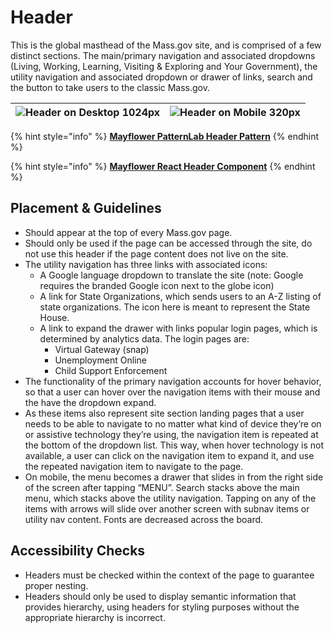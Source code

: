 # Header

This is the global masthead of the Mass.gov site, and is comprised of a few distinct sections. The main/primary navigation and associated dropdowns \(Living, Working, Learning, Visiting & Exploring and Your Government\), the utility navigation and associated dropdown or drawer of links, search and the button to take users to the classic Mass.gov.

| ![Header on Desktop 1024px](https://mayflower.digital.mass.gov/capture/capture_03-organisms-by-template-header_0_document_1_tablet.png) | ![Header on Mobile 320px](https://mayflower.digital.mass.gov/capture/capture_03-organisms-by-template-header_0_document_0_phone.png) |
| --- | --- |


{% hint style="info" %}
[**Mayflower PatternLab Header Pattern**](https://mayflower.digital.mass.gov/?p=organisms-header&view=c)
{% endhint %}

{% hint style="info" %}
[**Mayflower React Header Component**](http://mayflower-react.digital.mass.gov/?knob-Header.hideHeaderSearch=false&knob-utilityNav.panel.0={"description"%3A{"text"%3A"The%20<a%20href%3D\"%23\">A-Z%20Organizations%20page<%2Fa>%20provides%20an%20alphabetical%20listing%20of%20government%20organizations%2C%20including%20commissions%2C%20departments%2C%20and%20bureaus."}}&knob-utilityNav.panel.1={"description"%3A{"text"%3A"These%20are%20the%20top%20requested%20sites%20you%20can%20log%20in%20to%20access%20state%20provided%20services"}%2C"links"%3A[{"text"%3A"Unemployment%20Online"%2C"href"%3A"https%3A%2F%2Fuionline.detma.org%2FClaimant%2FCore%2FLogin.ASPX"%2C"type"%3A"external"}%2C{"text"%3A"Virtual%20Gateway%20%28SNAP%29"%2C"href"%3A"https%3A%2F%2Fsso.hhs.state.ma.us%2Foam%2Fserver%2Fobrareq.cgi%3Fencquery%3DA2%2Fmo5AkZreDycpyP0JZAEOYGvW2hviyNhH9Sht2xPp0V1%2BBtWfHnmRGr6zNHOqOlcjphPk7p6bpHHRyNzzk9IYQ%2FcN%2B%2FIcqL2ThnI217OsIKZepptTpGBx83SI0NWjsE7vDi72caItXWlelbGQT7ePanlrVUUy2%2Fj1UEUaXi5G7m47KO9djBnoetZRCtp9G2ZTNFf6zvCGU7Cs02AXYUj2JMH4aqol%2Bh3OK6uhJNNkFvwQ1MFRUa4gR1az4iaW9u83ExKb2a9eDv8ZIUqhlq3%2BNVGTqZHAsHX4KOONSGQRBwCtLNPWwruacjdd9CaEqeIJ2tnP45KrM93edZ6zU1yoWGbAp%2BUWWMqk4HyrtuA8%3D%20agentid%3Dwebgate1%20ver%3D1%20crmethod%3D2"%2C"type"%3A"external"}%2C{"text"%3A"Child%20Support%20Enforcement"%2C"href"%3A"https%3A%2F%2Fecse.cse.state.ma.us%2FECSE%2FLogin%2Flogin.asp"%2C"type"%3A"external"}]}&knob-utilityNav.closeText.0=Close&knob-utilityNav.closeText.1=Close&knob-mainNav.text0=Living&knob-mainNav.text1=Working&knob-mainNav.href0=%23&knob-mainNav.text2=Learning&knob-mainNav.href1=%23&knob-mainNav.text3=Visiting%20%26%20Exploring&knob-mainNav.href2=%23&knob-mainNav.text4=Your%20Government&knob-mainNav.href3=%2Fpatterns%2F05-pages-section-landing%2F05-pages-section-landing.html&knob-header.hideBackTo=false&knob-mainNav.href4=%23&knob-utilityNav.text.0=State%20Organizations&knob-mainNav.active0=false&knob-utilityNav.text.1=Log%20in%20to...&knob-mainNav.active1=false&knob-header.siteLogoDomain.url.domain=https%3A%2F%2Fwww.mass.gov%2F&knob-mainNav.active2=false&knob-mainNav.subNav0=[{"href"%3A"%23"%2C"text"%3A"Health%20%26%20Social%20Services"}%2C{"href"%3A"%23"%2C"text"%3A"Family%20%26%20Children"}%2C{"href"%3A"%23"%2C"text"%3A"Housing"}%2C{"href"%3A"%23"%2C"text"%3A"Transportation"}%2C{"href"%3A"%23"%2C"text"%3A"Legal%20%26%20Justice"}%2C{"href"%3A"%23"%2C"text"%3A"Public%20Safety"}%2C{"href"%3A"%23"%2C"text"%3A"Voting"}%2C{"href"%3A"%23"%2C"text"%3A"Taxes"}]&knob-mainNav.active3=true&knob-mainNav.subNav1=[{"href"%3A"%23"%2C"text"%3A"Unemployment"}%2C{"href"%3A"%23"%2C"text"%3A"Finding%20a%20Job"}%2C{"href"%3A"%23"%2C"text"%3A"Worker’s%20Rights%20%26%20Safety"}%2C{"href"%3A"%23"%2C"text"%3A"Business%20Services%20%26%20Resources"}%2C{"href"%3A"%23"%2C"text"%3A"Professional%20Licensing%20%26%20Certification"}%2C{"href"%3A"%23"%2C"text"%3A"Professional%20Training"}]&knob-mainNav.active4=false&knob-searchBannerForm.placeholder=Search%20Mass.gov&knob-mainNav.subNav2=[{"href"%3A"%23"%2C"text"%3A"Early%20Childhood%20Education"}%2C{"href"%3A"%23"%2C"text"%3A"K-12%20Schools"}%2C{"href"%3A"%23"%2C"text"%3A"Higher%20Education"}%2C{"href"%3A"%23"%2C"text"%3A"Continuing%20Education"}]&knob-mainNav.subNav3=[{"href"%3A"%23"%2C"text"%3A"Recreational%20Licenses%20%26%20Permits"}%2C{"href"%3A"%2Fpatterns%2F05-pages-topic%2F05-pages-topic.html"%2C"text"%3A"State%20Parks%20%26%20Recreation"}%2C{"href"%3A"%23"%2C"text"%3A"Travel%20%26%20Tourism"}%2C{"href"%3A"%23"%2C"text"%3A"Arts%20%26%20Culture"}]&knob-mainNav.subNav4=[{"href"%3A"%23"%2C"text"%3A"Office%20of%20the%20Governor"}%2C{"href"%3A"%23"%2C"text"%3A"State%20Agencies"}%2C{"href"%3A"%2Fpatterns%2F05-pages-topic-your-government%2F05-pages-topic-your-government.html"%2C"text"%3A"Executive%20Branch"}%2C{"href"%3A"%23"%2C"text"%3A"Judicial%20Branch"}%2C{"href"%3A"%23"%2C"text"%3A"Legislative%20Branch"}%2C{"href"%3A"%23"%2C"text"%3A"Local%20Government"}]&knob-utilityNav.ariaLabelText.0=&knob-utilityNav.ariaLabelText.1=Log%20in%20to%20the%20most%20requested%20services&knob-utilityNav.icons.0=SvgBuilding&knob-utilityNav.icons.1=SvgLogin&selectedKind=organisms&selectedStory=Header&full=0&addons=1&stories=1&panelRight=0&addonPanel=storybooks%2Fstorybook-addon-knobs)
{% endhint %}

## Placement & Guidelines

* Should appear at the top of every Mass.gov page.
* Should only be used if the page can be accessed through the site, do not use this header if the page content does not live on the site.   
* The utility navigation has three links with associated icons:
  * A Google language dropdown to translate the site \(note: Google requires the branded Google icon next to the globe icon\)
  * A link for State Organizations, which sends users to an A-Z listing of state organizations. The icon here is meant to represent the State House.
  * A link to expand the drawer with links popular login pages, which is determined by analytics data. The login pages are:
    * Virtual Gateway \(snap\)
    * Unemployment Online
    * Child Support Enforcement    
* The functionality of the primary navigation accounts for hover behavior, so that a user can hover over the navigation items with their mouse and the have the dropdown expand.
* As these items also represent site section landing pages that a user needs to be able to navigate to no matter what kind of device they’re on or assistive technology they’re using, the navigation item is repeated at the bottom of the dropdown list. This way, when hover technology is not available, a user can click on the navigation item to expand it, and use the repeated navigation item to navigate to the page.
* On mobile, the menu becomes a drawer that slides in from the right side of the screen after tapping “MENU”. Search stacks above the main menu, which stacks above the utility navigation. Tapping on any of the items with arrows will slide over another screen with subnav items or utility nav content. Fonts are decreased across the board.

## Accessibility Checks

* Headers must be checked within the context of the page to guarantee proper nesting.
* Headers should only be used to display semantic information that provides hierarchy, using headers for styling purposes without the appropriate hierarchy is incorrect.

